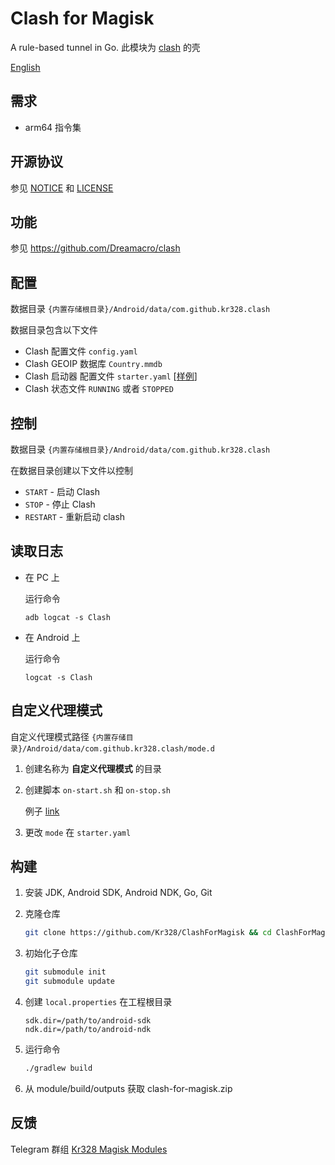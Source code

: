 # Clash for Magisk

A rule-based tunnel in Go. 此模块为 [clash](https://github.com/Dreamacro/clash) 的壳

[English](README.md)

## 需求

* arm64 指令集


## 开源协议

参见 [NOTICE](NOTICE) 和 [LICENSE](LICENSE)  


## 功能

参见 https://github.com/Dreamacro/clash



## 配置

数据目录 `{内置存储根目录}/Android/data/com.github.kr328.clash`

数据目录包含以下文件

* Clash 配置文件 `config.yaml`
* Clash GEOIP 数据库 `Country.mmdb`
* Clash 启动器 配置文件  `starter.yaml` \[[样例](https://github.com/Kr328/ClashForMagisk/blob/master/module/src/main/raw/magisk/core/starter.yaml)\]
* Clash 状态文件 `RUNNING` 或者 `STOPPED`



## 控制

数据目录  `{内置存储根目录}/Android/data/com.github.kr328.clash`

在数据目录创建以下文件以控制

* `START` - 启动 Clash
* `STOP` - 停止 Clash
* `RESTART` - 重新启动 clash 



## 读取日志

* 在 PC 上

  运行命令

  `adb logcat -s Clash`

* 在 Android 上

  运行命令

  `logcat -s Clash`



## 自定义代理模式

自定义代理模式路径 `{内置存储目录}/Android/data/com.github.kr328.clash/mode.d` 

1. 创建名称为 **自定义代理模式** 的目录

2. 创建脚本 `on-start.sh` 和 `on-stop.sh`

   例子 [link](module/src/main/raw/magisk/core/mode.d/)

3. 更改 `mode` 在 `starter.yaml` 




## 构建

1. 安装 JDK, Android SDK, Android NDK, Go, Git

2. 克隆仓库
   ```bash
   git clone https://github.com/Kr328/ClashForMagisk && cd ClashForMagisk
   ```

3. 初始化子仓库
   ```bash
   git submodule init
   git submodule update
   ```

4. 创建 `local.properties` 在工程根目录  
   ```properties
   sdk.dir=/path/to/android-sdk
   ndk.dir=/path/to/android-ndk
   ```

5. 运行命令  
   ```bash
   ./gradlew build
   ```

6. 从 module/build/outputs 获取 clash-for-magisk.zip 

## 反馈

Telegram 群组 [Kr328 Magisk Modules](https://t.me/kr328_magisk_modules)

